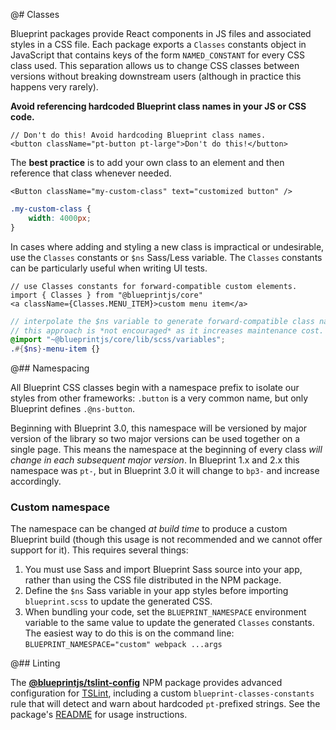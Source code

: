 @# Classes

Blueprint packages provide React components in JS files and associated styles in a CSS file. Each package exports a `Classes` constants object in JavaScript that contains keys of the form `NAMED_CONSTANT` for every CSS class used. This separation allows us to change CSS classes between versions without breaking downstream users (although in practice this happens very rarely).

**Avoid referencing hardcoded Blueprint class names in your JS or CSS code.**

```tsx
// Don't do this! Avoid hardcoding Blueprint class names.
<button className="pt-button pt-large">Don't do this!</button>
```

The **best practice** is to add your own class to an element and then reference that class whenever needed.

```tsx
<Button className="my-custom-class" text="customized button" />
```
```css.scss
.my-custom-class {
    width: 4000px;
}
```

In cases where adding and styling a new class is impractical or undesirable, use the `Classes` constants or `$ns` Sass/Less variable. The `Classes` constants can be particularly useful when writing UI tests.

```tsx
// use Classes constants for forward-compatible custom elements.
import { Classes } from "@blueprintjs/core"
<a className={Classes.MENU_ITEM}>custom menu item</a>
```

```css.scss
// interpolate the $ns variable to generate forward-compatible class names.
// this approach is *not encouraged* as it increases maintenance cost.
@import "~@blueprintjs/core/lib/scss/variables";
.#{$ns}-menu-item {}
```

@## Namespacing

All Blueprint CSS classes begin with a namespace prefix to isolate our styles from other frameworks: `.button` is a very common name, but only Blueprint defines `.@ns-button`.

Beginning with Blueprint 3.0, this namespace will be versioned by major version of the library so two major versions can be used together on a single page. This means the namespace at the beginning of every class _will change in each subsequent major version_. In Blueprint 1.x and 2.x this namespace was `pt-`, but in Blueprint 3.0 it will change to `bp3-` and increase accordingly.

### Custom namespace

The namespace can be changed _at build time_ to produce a custom Blueprint build (though this usage is not recommended and we cannot offer support for it). This requires several things:

1. You must use Sass and import Blueprint Sass source into your app, rather than using the CSS file distributed in the NPM package.
1. Define the `$ns` Sass variable in your app styles before importing `blueprint.scss` to update the generated CSS.
1. When bundling your code, set the `BLUEPRINT_NAMESPACE` environment variable to the same value to update the generated `Classes` constants. The easiest way to do this is on the command line: `BLUEPRINT_NAMESPACE="custom" webpack ...args`

@## Linting

The [**@blueprintjs/tslint-config**](https://www.npmjs.com/package/@blueprintjs/tslint-config) NPM package provides advanced configuration for [TSLint](http://palantir.github.io/tslint/), including a custom `blueprint-classes-constants` rule that will detect and warn about hardcoded `pt-`prefixed strings. See the package's [README](https://www.npmjs.com/package/@blueprintjs/tslint-config) for usage instructions.
